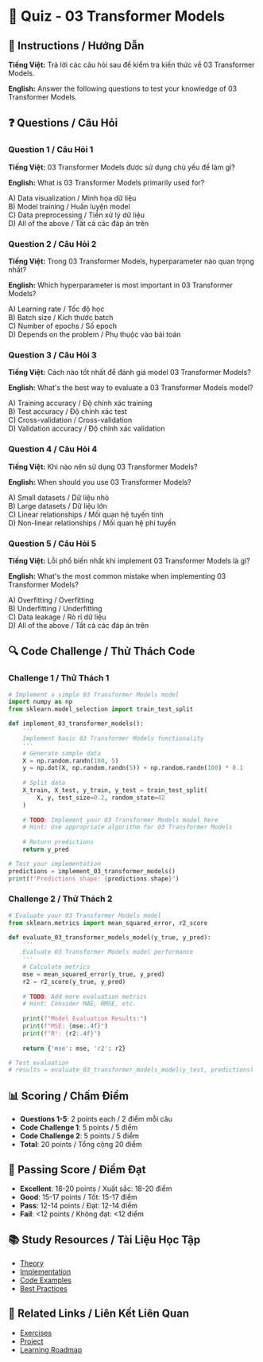 # 🧠 Quiz - 03 Transformer Models

## 📝 Instructions / Hướng Dẫn

**Tiếng Việt:** Trả lời các câu hỏi sau để kiểm tra kiến thức về 03 Transformer Models.

**English:** Answer the following questions to test your knowledge of 03 Transformer Models.

## ❓ Questions / Câu Hỏi

### Question 1 / Câu Hỏi 1
**Tiếng Việt:** 03 Transformer Models được sử dụng chủ yếu để làm gì?

**English:** What is 03 Transformer Models primarily used for?

A) Data visualization / Minh họa dữ liệu  
B) Model training / Huấn luyện model  
C) Data preprocessing / Tiền xử lý dữ liệu  
D) All of the above / Tất cả các đáp án trên

### Question 2 / Câu Hỏi 2
**Tiếng Việt:** Trong 03 Transformer Models, hyperparameter nào quan trọng nhất?

**English:** Which hyperparameter is most important in 03 Transformer Models?

A) Learning rate / Tốc độ học  
B) Batch size / Kích thước batch  
C) Number of epochs / Số epoch  
D) Depends on the problem / Phụ thuộc vào bài toán

### Question 3 / Câu Hỏi 3
**Tiếng Việt:** Cách nào tốt nhất để đánh giá model 03 Transformer Models?

**English:** What's the best way to evaluate a 03 Transformer Models model?

A) Training accuracy / Độ chính xác training  
B) Test accuracy / Độ chính xác test  
C) Cross-validation / Cross-validation  
D) Validation accuracy / Độ chính xác validation

### Question 4 / Câu Hỏi 4
**Tiếng Việt:** Khi nào nên sử dụng 03 Transformer Models?

**English:** When should you use 03 Transformer Models?

A) Small datasets / Dữ liệu nhỏ  
B) Large datasets / Dữ liệu lớn  
C) Linear relationships / Mối quan hệ tuyến tính  
D) Non-linear relationships / Mối quan hệ phi tuyến

### Question 5 / Câu Hỏi 5
**Tiếng Việt:** Lỗi phổ biến nhất khi implement 03 Transformer Models là gì?

**English:** What's the most common mistake when implementing 03 Transformer Models?

A) Overfitting / Overfitting  
B) Underfitting / Underfitting  
C) Data leakage / Rò rỉ dữ liệu  
D) All of the above / Tất cả các đáp án trên

## 🔍 Code Challenge / Thử Thách Code

### Challenge 1 / Thử Thách 1
```python
# Implement a simple 03 Transformer Models model
import numpy as np
from sklearn.model_selection import train_test_split

def implement_03_transformer_models():
    '''
    Implement basic 03 Transformer Models functionality
    '''
    # Generate sample data
    X = np.random.randn(100, 5)
    y = np.dot(X, np.random.randn(5)) + np.random.randn(100) * 0.1
    
    # Split data
    X_train, X_test, y_train, y_test = train_test_split(
        X, y, test_size=0.2, random_state=42
    )
    
    # TODO: Implement your 03 Transformer Models model here
    # Hint: Use appropriate algorithm for 03 Transformer Models
    
    # Return predictions
    return y_pred

# Test your implementation
predictions = implement_03_transformer_models()
print(f"Predictions shape: {predictions.shape}")
```

### Challenge 2 / Thử Thách 2
```python
# Evaluate your 03 Transformer Models model
from sklearn.metrics import mean_squared_error, r2_score

def evaluate_03_transformer_models_model(y_true, y_pred):
    '''
    Evaluate 03 Transformer Models model performance
    '''
    # Calculate metrics
    mse = mean_squared_error(y_true, y_pred)
    r2 = r2_score(y_true, y_pred)
    
    # TODO: Add more evaluation metrics
    # Hint: Consider MAE, RMSE, etc.
    
    print(f"Model Evaluation Results:")
    print(f"MSE: {mse:.4f}")
    print(f"R²: {r2:.4f}")
    
    return {'mse': mse, 'r2': r2}

# Test evaluation
# results = evaluate_03_transformer_models_model(y_test, predictions)
```

## 📊 Scoring / Chấm Điểm

- **Questions 1-5**: 2 points each / 2 điểm mỗi câu
- **Code Challenge 1**: 5 points / 5 điểm
- **Code Challenge 2**: 5 points / 5 điểm
- **Total**: 20 points / Tổng cộng 20 điểm

## 🎯 Passing Score / Điểm Đạt

- **Excellent**: 18-20 points / Xuất sắc: 18-20 điểm
- **Good**: 15-17 points / Tốt: 15-17 điểm  
- **Pass**: 12-14 points / Đạt: 12-14 điểm
- **Fail**: <12 points / Không đạt: <12 điểm

## 📚 Study Resources / Tài Liệu Học Tập

- [Theory](./THEORY_03_transformer_models.md)
- [Implementation](./IMPLEMENTATION_03_transformer_models.md)
- [Code Examples](./CODE_EXAMPLES_03_transformer_models.md)
- [Best Practices](./BEST_PRACTICES_03_transformer_models.md)

## 🔗 Related Links / Liên Kết Liên Quan

- [Exercises](./EXERCISES_03_transformer_models.md)
- [Project](./PROJECT_03_transformer_models.md)
- [Learning Roadmap](./LEARNING_ROADMAP_03_transformer_models.md)

